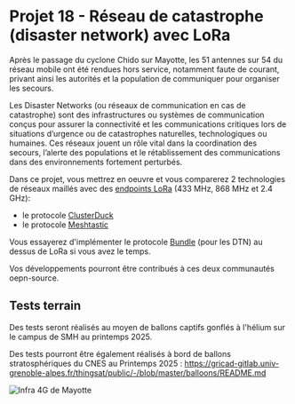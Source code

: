 # Projet 18 - Réseau de catastrophe (disaster network) avec LoRa

Après le passage du cyclone Chido sur Mayotte, les 51 antennes sur 54 du réseau mobile ont été rendues hors service, notamment faute de courant, privant ainsi les autorités et la population de communiquer pour organiser les secours.

Les Disaster Networks (ou réseaux de communication en cas de catastrophe) sont des infrastructures ou systèmes de communication conçus pour assurer la connectivité et les communications critiques lors de situations d’urgence ou de catastrophes naturelles, technologiques ou humaines. Ces réseaux jouent un rôle vital dans la coordination des secours, l’alerte des populations et le rétablissement des communications dans des environnements fortement perturbés.

Dans ce projet, vous mettrez en oeuvre et vous comparerez 2 technologies de réseaux maillés avec des [endpoints LoRa](matos.md) (433 MHz, 868 MHz et 2.4 GHz):

* le protocole [ClusterDuck](https://clusterduckprotocol.org/)
* le protocole [Meshtastic](https://meshtastic.org/)

Vous essayerez d'implémenter le protocole [Bundle](https://datatracker.ietf.org/doc/rfc9171/) (pour les DTN) au dessus de LoRa si vous avez le temps.

Vos développements pourront être contribués à ces deux communautés oepn-source.

## Tests terrain

Des tests seront réalisés au moyen de ballons captifs gonflés à l'hélium sur le campus de SMH au printemps 2025.

Des tests pourront être également réalisés à bord de ballons stratosphériques du CNES au Printemps 2025 : https://gricad-gitlab.univ-grenoble-alpes.fr/thingsat/public/-/blob/master/balloons/README.md 


![Infra 4G de Mayotte](https://air.imag.fr/images/4/42/Cartoradio-mayotte-01.jpg)

